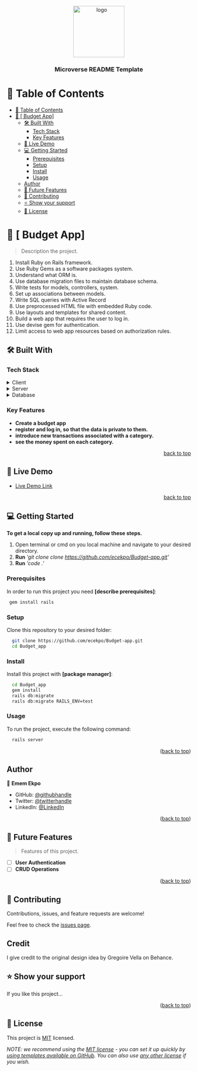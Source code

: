 <a name="readme-top"></a>

<div align="center">

  <img src="murple_logo.png" alt="logo" width="140"  height="auto" />
  <br/>

  <h3><b>Microverse README Template</b></h3>

</div>


# 📗 Table of Contents

- [📗 Table of Contents](#-table-of-contents)
- [📖 \[ Budget App\] ](#--budget-app-)
  - [🛠 Built With ](#-built-with-)
    - [Tech Stack ](#tech-stack-)
    - [Key Features ](#key-features-)
  - [🚀 Live Demo ](#-live-demo-)
  - [💻 Getting Started ](#-getting-started-)
    - [Prerequisites](#prerequisites)
    - [Setup](#setup)
    - [Install](#install)
    - [Usage](#usage)
  - [Author](#author)
  - [🔭 Future Features ](#-future-features-)
  - [🤝 Contributing ](#-contributing-)
  - [⭐️ Show your support ](#️-show-your-support-)
  - [📝 License ](#-license-)

# 📖 [ Budget App] <a name="about-project"></a>

> Description the project.

1. Install Ruby on Rails framework.
2. Use Ruby Gems as a software packages system.
3. Understand what ORM is.
4. Use database migration files to maintain database schema.
5. Write tests for models, controllers, system.
5. Set up associations between models.
6. Write SQL queries with Active Record
7. Use preprocessed HTML file with embedded Ruby code.
8. Use layouts and templates for shared content.
9. Build a web app that requires the user to log in.
10. Use devise gem for authentication.
11. Limit access to web app resources based on authorization rules.

## 🛠 Built With <a name="built-with"></a>

### Tech Stack <a name="tech-stack"></a>

<details>
  <summary>Client</summary>
  <ul>
    <li><a href="https://rubyonrails.org/">Rails</a></li>
  </ul>
</details>

<details>
  <summary>Server</summary>
  <ul>
    <li><a href="https://rubyonrails.org/">Rails</a></li>
  </ul>
</details>

<details>
<summary>Database</summary>
  <ul>
    <li><a href="https://www.postgresql.org/">PostgreSQL</a></li>
  </ul>
</details>

<!-- Features -->

### Key Features <a name="key-features"></a>
 

- **Create a budget app**
- **register and log in, so that the data is private to them.** 
- **introduce new transactions associated with a category.**
- **see the money spent on each category.**

<p align="right"><a href="#readme-top">back to top</a></p>

<!-- LIVE DEMO -->

## 🚀 Live Demo <a name="live-demo"></a>
 

- [Live Demo Link]()

<p align="right"><a href="#readme-top">back to top</a></p>

<!-- GETTING STARTED -->

## 💻 Getting Started <a name="getting-started"></a>

**To get a local copy up and running, follow these steps.**
1. Open terminal or cmd on you local machine and navigate to your desired directory.
2. **Run**    *'git clone clone https://github.com/ecekpo/Budget-app.git'*
3. **Run**   *'code .'*

### Prerequisites


In order to run this project you need **[describe prerequisites]**:

```sh
 gem install rails
```

### Setup

Clone this repository to your desired folder:

```sh
  git clone https://github.com/ecekpo/Budget-app.git
  cd Budget_app
```

### Install

Install this project with **[package manager]**:

```sh
  cd Budget_app
  gem install
  rails db:migrate
  rails db:migrate RAILS_ENV=test
```

### Usage

To run the project, execute the following command:

```sh
  rails server
```

<p align="right">(<a href="#readme-top">back to top</a>)</p>

## Author

👤 **Emem Ekpo**

* GitHub: [@githubhandle](https://github.com/emem-ekpo)
* Twitter: [@twitterhandle](https://twitter.com/ememcookey)
* LinkedIn: [@LinkedIn](https://www.linkedin.com/in/emem-ekpo)


<p align="right">(<a href="#readme-top">back to top</a>)</p>

<!-- FUTURE FEATURES -->

## 🔭 Future Features <a name="future-features"></a>

> Features of this project.

- [ ] **User Authentication**
- [ ] **CRUD Operations**

<p align="right">(<a href="#readme-top">back to top</a>)</p>

## 🤝 Contributing <a name="contributing"></a>

Contributions, issues, and feature requests are welcome!

Feel free to check the [issues page](../../issues/).

## Credit
   I give credit to the original design idea by Gregoire Vella on Behance.

## ⭐️ Show your support <a name="support"></a>

If you like this project...

<p align="right">(<a href="#readme-top">back to top</a>)</p>

## 📝 License <a name="license"></a>

This project is [MIT](./MIT.md) licensed.

_NOTE: we recommend using the [MIT license](https://choosealicense.com/licenses/mit/) - you can set it up quickly by [using templates available on GitHub](https://docs.github.com/en/communities/setting-up-your-project-for-healthy-contributions/adding-a-license-to-a-repository). You can also use [any other license](https://choosealicense.com/licenses/) if you wish._